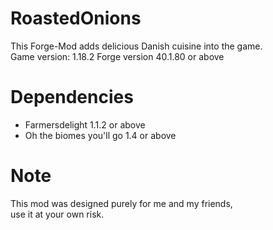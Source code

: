 # RoastedOnions
This Forge-Mod adds delicious Danish cuisine into the game.\
Game version: 1.18.2
Forge version 40.1.80 or above

# Dependencies
- Farmersdelight 1.1.2 or above 
- Oh the biomes you'll go 1.4 or above

# Note
This mod was designed purely for me and my friends, \
use it at your own risk.